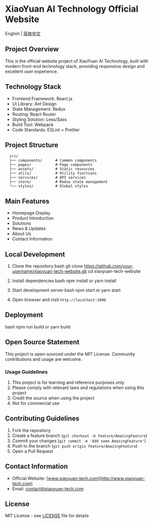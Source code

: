 # XiaoYuan AI Technology Official Website

English | [简体中文](README.md)

## Project Overview
This is the official website project of XiaoYuan AI Technology, built with modern front-end technology stack, providing responsive design and excellent user experience.

## Technology Stack
- Frontend Framework: React.js
- UI Library: Ant Design
- State Management: Redux
- Routing: React Router
- Styling Solution: Less/Sass
- Build Tool: Webpack
- Code Standards: ESLint + Prettier

## Project Structure
```
  src/
  ├── components/      # Common components
  ├── pages/           # Page components
  ├── assets/          # Static resources
  ├── utils/           # Utility functions
  ├── services/        # API services
  ├── store/           # Redux state management
  └── styles/          # Global styles
```
## Main Features
- Homepage Display
- Product Introduction
- Solutions
- News & Updates
- About Us
- Contact Information

## Local Development

1. Clone the repository
bash
git clone https://github.com/your-username/xiaoyuan-tech-website.git
cd xiaoyuan-tech-website

2. Install dependencies
bash
npm install
or
yarn install

3. Start development server
bash
npm start
or
yarn start
4. Open browser and visit `http://localhost:3000`

## Deployment
bash
npm run build
or
yarn build

## Open Source Statement
This project is open-sourced under the MIT License. Community contributions and usage are welcome.

### Usage Guidelines
1. This project is for learning and reference purposes only
2. Please comply with relevant laws and regulations when using this project
3. Credit the source when using the project
4. Not for commercial use

## Contributing Guidelines
1. Fork the repository
2. Create a feature branch (`git checkout -b feature/AmazingFeature`)
3. Commit your changes (`git commit -m 'Add some AmazingFeature'`)
4. Push to the branch (`git push origin feature/AmazingFeature`)
5. Open a Pull Request

## Contact Information
- Official Website: [www.xiaoyuan-tech.com](http://www.xiaoyuan-tech.com)
- Email: contact@xiaoyuan-tech.com

## License
MIT License - see [LICENSE](LICENSE) file for details